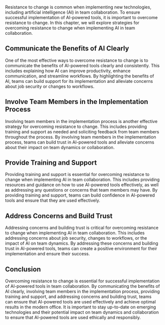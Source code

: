
Resistance to change is common when implementing new technologies, including artificial intelligence (AI) in team collaboration. To ensure successful implementation of AI-powered tools, it is important to overcome resistance to change. In this chapter, we will explore strategies for overcoming resistance to change when implementing AI in team collaboration.

Communicate the Benefits of AI Clearly
--------------------------------------

One of the most effective ways to overcome resistance to change is to communicate the benefits of AI-powered tools clearly and consistently. This includes explaining how AI can improve productivity, enhance communication, and streamline workflows. By highlighting the benefits of AI, teams can build support for its implementation and alleviate concerns about job security or changes to workflows.

Involve Team Members in the Implementation Process
--------------------------------------------------

Involving team members in the implementation process is another effective strategy for overcoming resistance to change. This includes providing training and support as needed and soliciting feedback from team members throughout the process. By involving team members in the implementation process, teams can build trust in AI-powered tools and alleviate concerns about their impact on team dynamics or collaboration.

Provide Training and Support
----------------------------

Providing training and support is essential for overcoming resistance to change when implementing AI in team collaboration. This includes providing resources and guidance on how to use AI-powered tools effectively, as well as addressing any questions or concerns that team members may have. By providing training and support, teams can build confidence in AI-powered tools and ensure that they are used effectively.

Address Concerns and Build Trust
--------------------------------

Addressing concerns and building trust is critical for overcoming resistance to change when implementing AI in team collaboration. This includes addressing concerns about job security, changes to workflows, or the impact of AI on team dynamics. By addressing these concerns and building trust in AI-powered tools, teams can create a positive environment for their implementation and ensure their success.

Conclusion
----------

Overcoming resistance to change is essential for successful implementation of AI-powered tools in team collaboration. By communicating the benefits of AI clearly, involving team members in the implementation process, providing training and support, and addressing concerns and building trust, teams can ensure that AI-powered tools are used effectively and achieve optimal results in the modern office. It is important to stay up-to-date on emerging technologies and their potential impact on team dynamics and collaboration to ensure that AI-powered tools are used ethically and responsibly.
